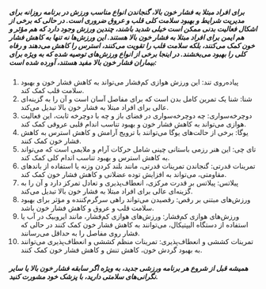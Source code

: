 ##### برای افراد مبتلا به فشار خون بالا، گنجاندن انواع مناسب ورزش در برنامه روزانه برای مدیریت شرایط و بهبود سلامت کلی قلب و عروق ضروری است. در حالی که برخی از اشکال فعالیت بدنی ممکن است خیلی شدید باشند، چندین ورزش وجود دارد که هم مؤثر و هم ایمن برای افراد مبتلا به فشار خون بالا هستند. این ورزش‌ها نه تنها به کاهش فشار خون کمک می‌کنند، بلکه سلامت قلب را تقویت می‌کنند، استرس را کاهش می‌دهند و رفاه کلی را بهبود می‌بخشند. در اینجا برخی از انواع ورزش‌های توصیه شده که به ویژه برای بیماران فشار خون بالا مفید هستند، آورده شده است:

1. پیاده‌روی تند: این ورزش هوازی کم‌فشار می‌تواند به کاهش فشار خون و بهبود سلامت قلب کمک کند.
2. شنا: شنا یک تمرین کامل بدن است که برای مفاصل آسان است و آن را به گزینه‌ای عالی برای افراد مبتلا به فشار خون بالا تبدیل می‌کند.
3. دوچرخه‌سواری: چه دوچرخه‌سواری در فضای باز و چه با دوچرخه ثابت، این فعالیت هوازی می‌تواند به کاهش فشار خون و بهبود تناسب اندام قلبی عروقی کمک کند.
4. یوگا: برخی از حالت‌های یوگا می‌توانند با ترویج آرامش و کاهش استرس به کاهش فشار خون کمک کنند.
5. تای چی: این هنر رزمی باستانی چینی شامل حرکات آرام و ملایمی است که می‌تواند به کاهش استرس و بهبود تناسب اندام کلی کمک کند.
6. تمرینات قدرتی: گنجاندن تمرینات قدرتی، مانند بلند کردن وزنه یا استفاده از باندهای مقاومتی، می‌تواند به افزایش توده عضلانی و کاهش فشار خون کمک کند.
7. پیلاتس: پیلاتس بر قدرت مرکزی، انعطاف‌پذیری و تعادل تمرکز دارد و آن را به گزینه‌ای عالی برای افراد مبتلا به فشار خون بالا تبدیل می‌کند.
8. ورزش‌های مبتنی بر رقص: رقصیدن می‌تواند راهی سرگرم‌کننده و مؤثر برای بهبود سلامت قلب و عروق و کاهش فشار خون باشد.
9. ورزش‌های هوازی کم‌فشار: ورزش‌های هوازی کم‌فشار، مانند ایروبیک در آب یا استفاده از دستگاه الیپتیکال، می‌توانند به کاهش فشار خون کمک کنند در حالی که فشار روی مفاصل را به حداقل می‌رسانند.
10. تمرینات کششی و انعطاف‌پذیری: تمرینات منظم کششی و انعطاف‌پذیری می‌توانند به بهبود گردش خون، کاهش تنش و کاهش فشار خون کمک کنند.

##### همیشه قبل از شروع هر برنامه ورزشی جدید، به ویژه اگر سابقه فشار خون بالا یا سایر نگرانی‌های سلامتی دارید، با پزشک خود مشورت کنید.